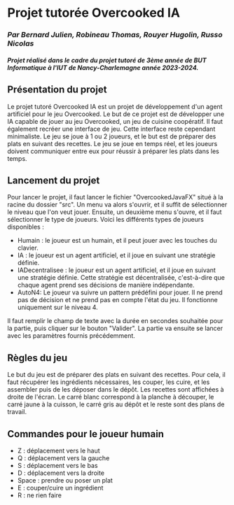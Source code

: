 # Projet tutorée Overcooked IA

### _Par Bernard Julien, Robineau Thomas, Rouyer Hugolin, Russo Nicolas_

#### _Projet réalisé dans le cadre du projet tutoré de 3ème année de BUT Informatique à l'IUT de Nancy-Charlemagne année 2023-2024._


## Présentation du projet

Le projet tutoré Overcooked IA est un projet de développement d'un agent artificiel pour le jeu Overcooked.
Le but de ce projet est de développer une IA capable de jouer au jeu Overcooked, un jeu de cuisine coopératif. Il faut également
recréer une interface de jeu. Cette interface reste cependant minimaliste.
Le jeu se joue à 1 ou 2 joueurs, et le but est de préparer des plats en suivant des recettes. Le jeu se joue
en temps réel, et les joueurs doivent communiquer entre eux pour réussir à préparer les plats dans les temps.



## Lancement du projet

Pour lancer le projet, il faut lancer le fichier "OvercookedJavaFX" situé à la racine du dossier "src". Un menu va alors s'ouvrir,
et il suffit de sélectionner le niveau que l'on veut jouer. Ensuite, un deuxième menu s'ouvre, et il faut sélectionner le
type de joueurs. Voici les différents types de joueurs disponibles :
- Humain : le joueur est un humain, et il peut jouer avec les touches du clavier.
- IA : le joueur est un agent artificiel, et il joue en suivant une stratégie définie.
- IADecentralisee : le joueur est un agent artificiel, et il joue en suivant une stratégie définie. Cette stratégie est décentralisée, c'est-à-dire que chaque agent prend ses décisions de manière indépendante.
- AutoN4: Le joueur va suivre un pattern prédéfini pour jouer. Il ne prend pas de décision et ne prend pas en compte l'état du jeu. Il fonctionne uniquement sur le niveau 4.

Il faut remplir le champ de texte avec la durée en secondes souhaitée pour la partie, puis cliquer sur le bouton "Valider".
La partie va ensuite se lancer avec les paramètres fournis précédemment.


## Règles du jeu

Le but du jeu est de préparer des plats en suivant des recettes. Pour cela, il faut récupérer les ingrédients nécessaires, les couper, les cuire, et les assembler puis de les déposer dans le dépôt.
Les recettes sont affichées à droite de l'écran. Le carré blanc correspond à la planche à découper, le carré jaune à la cuisson, le carré gris au dépôt et le reste sont des plans de travail.


## Commandes pour le joueur humain

- Z : déplacement vers le haut
- Q : déplacement vers la gauche
- S : déplacement vers le bas
- D : déplacement vers la droite
- Space : prendre ou poser un plat
- E : couper/cuire un ingrédient
- R : ne rien faire
